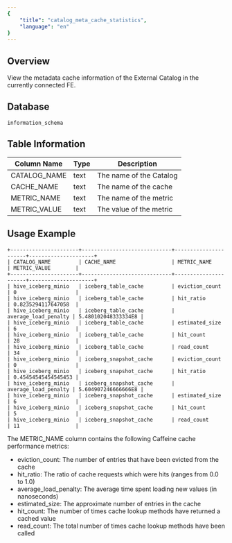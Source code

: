 ```yaml
---
{
    "title": "catalog_meta_cache_statistics",
    "language": "en"
}
---
```


## Overview

View the metadata cache information of the External Catalog in the currently connected FE.

## Database


`information_schema`


## Table Information

| Column Name  | Type | Description             |
| ------------ | ---- | ----------------------- |
| CATALOG_NAME | text | The name of the Catalog |
| CACHE_NAME   | text | The name of the cache   |
| METRIC_NAME  | text | The name of the metric  |
| METRIC_VALUE | text | The value of the metric |


## Usage Example

```text
+----------------------+-----------------------------+----------------------+---------------------+
| CATALOG_NAME         | CACHE_NAME                  | METRIC_NAME          | METRIC_VALUE        |
+----------------------+-----------------------------+----------------------+---------------------+
| hive_iceberg_minio   | iceberg_table_cache         | eviction_count       | 0                   |
| hive_iceberg_minio   | iceberg_table_cache         | hit_ratio            | 0.8235294117647058  |
| hive_iceberg_minio   | iceberg_table_cache         | average_load_penalty | 5.480102048333334E8 |
| hive_iceberg_minio   | iceberg_table_cache         | estimated_size       | 6                   |
| hive_iceberg_minio   | iceberg_table_cache         | hit_count            | 28                  |
| hive_iceberg_minio   | iceberg_table_cache         | read_count           | 34                  |
| hive_iceberg_minio   | iceberg_snapshot_cache      | eviction_count       | 0                   |
| hive_iceberg_minio   | iceberg_snapshot_cache      | hit_ratio            | 0.45454545454545453 |
| hive_iceberg_minio   | iceberg_snapshot_cache      | average_load_penalty | 5.604907246666666E8 |
| hive_iceberg_minio   | iceberg_snapshot_cache      | estimated_size       | 6                   |
| hive_iceberg_minio   | iceberg_snapshot_cache      | hit_count            | 5                   |
| hive_iceberg_minio   | iceberg_snapshot_cache      | read_count           | 11                  |
```

The METRIC_NAME column contains the following Caffeine cache performance metrics:
- eviction_count: The number of entries that have been evicted from the cache
- hit_ratio: The ratio of cache requests which were hits (ranges from 0.0 to 1.0)
- average_load_penalty: The average time spent loading new values (in nanoseconds)
- estimated_size: The approximate number of entries in the cache
- hit_count: The number of times cache lookup methods have returned a cached value
- read_count: The total number of times cache lookup methods have been called